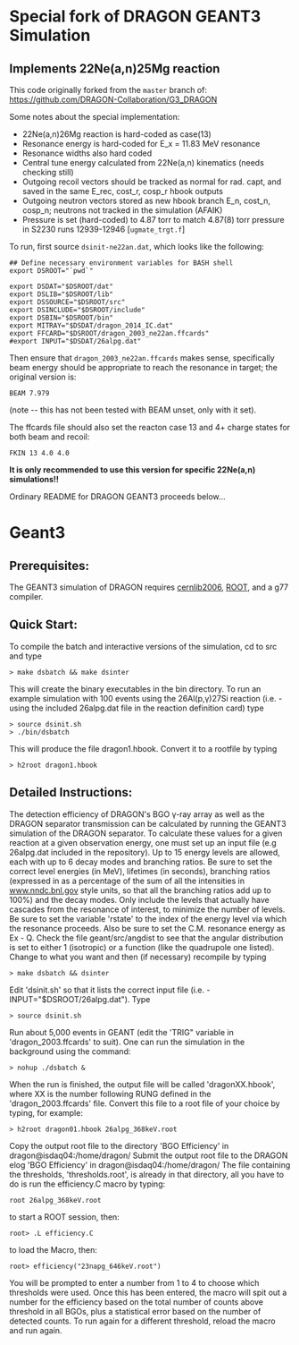 # Special fork of DRAGON GEANT3 Simulation
## Implements 22Ne(a,n)25Mg reaction

This code originally forked from the `master` branch of:
https://github.com/DRAGON-Collaboration/G3_DRAGON

Some notes about the special implementation:
 - 22Ne(a,n)26Mg reaction is hard-coded as case(13)
 - Resonance energy is hard-coded for E_x = 11.83 MeV resonance
 - Resonance widths also hard coded
 - Central tune energy calculated from 22Ne(a,n) kinematics (needs checking still)
 - Outgoing recoil vectors should be tracked as normal for rad. capt, and saved in the same E_rec, cost_r, cosp_r hbook outputs
 - Outgoing neutron vectors stored as new hbook branch E_n, cost_n, cosp_n; neutrons not tracked in the simulation (AFAIK)
 - Pressure is set (hard-coded) to 4.87 torr to match 4.87(8) torr pressure in S2230 runs 12939-12946 [`ugmate_trgt.f`]

To run, first source `dsinit-ne22an.dat`, which looks like the following:
```
## Define necessary environment variables for BASH shell
export DSROOT="`pwd`"

export DSDAT="$DSROOT/dat"
export DSLIB="$DSROOT/lib"
export DSSOURCE="$DSROOT/src"
export DSINCLUDE="$DSROOT/include"
export DSBIN="$DSROOT/bin"
export MITRAY="$DSDAT/dragon_2014_IC.dat"
export FFCARD="$DSROOT/dragon_2003_ne22an.ffcards"
#export INPUT="$DSDAT/26alpg.dat"
```
Then ensure that `dragon_2003_ne22an.ffcards` makes sense, specifically
beam energy should be appropriate to reach the resonance in target; the
original version is:
```
BEAM 7.979
```
(note -- this has not been tested with BEAM unset, only with it set).

The ffcards file should also set the reacton case 13 and 4+ charge states
for both beam and recoil:
```
FKIN 13 4.0 4.0
```
**It is only recommended to use this version for specific 22Ne(a,n) simulations!!**

Ordinary README for DRAGON GEANT3 proceeds below...


# Geant3

## Prerequisites:

The GEANT3 simulation of DRAGON requires [cernlib2006](http://cernlib.web.cern.ch/cernlib/index.html), [ROOT](https://root.cern.ch), and a g77 compiler.

## Quick Start:

To compile the batch and interactive versions of the simulation, cd to src and type
```
> make dsbatch && make dsinter
```

This will create the binary executables in the bin directory. To run an example simulation with 100 events using the 26Al(p,γ)27Si reaction
(i.e. - using the included 26alpg.dat file in the reaction definition card) type
```
> source dsinit.sh
> ./bin/dsbatch
```

This will produce the file dragon1.hbook. Convert it to a rootfile by typing
```
> h2root dragon1.hbook
```

## Detailed Instructions:

The detection efficiency of DRAGON's BGO γ-ray array as well as the DRAGON separator transmission can be calculated by running the GEANT3 
simulation of the DRAGON separator. To calculate these values for a given reaction at a given observation energy, one must set up an input 
file (e.g 26alpg.dat included in the repository). Up to 15 energy levels are allowed, each with up to 6 decay modes and branching ratios. 
Be sure to set the correct level energies (in MeV), lifetimes (in seconds), branching ratios (expressed in as a percentage of the sum of 
all the intensities in www.nndc.bnl.gov style units, so that all the branching ratios add up to 100%) and the decay modes. Only include 
the levels that actually have cascades from the resonance of interest, to minimize the number of levels. Be sure to set the variable 
'rstate' to the index of the energy level via which the resonance proceeds. Also be sure to set the C.M. resonance energy as Ex - Q. Check 
the file geant/src/angdist to see that the angular distribution is set to either 1 (isotropic) or a function (like the quadrupole one 
listed). Change to what you want and then (if necessary) recompile by typing
```
> make dsbatch && dsinter
```

Edit 'dsinit.sh' so that it lists the correct input file (i.e. - INPUT="$DSROOT/26alpg.dat"). Type 
```
> source dsinit.sh
```

Run about 5,000 events in GEANT (edit the 'TRIG" variable in 'dragon_2003.ffcards' to suit). One can run the simulation in the background 
using the command:
```
> nohup ./dsbatch &
```

When the run is finished, the output file will be called 'dragonXX.hbook', where XX is the number following RUNG defined in the
'dragon_2003.ffcards' file.  Convert this file to a root file of your choice by typing, for example:
```
> h2root dragon01.hbook 26alpg_368keV.root
```

Copy the output root file to the directory 'BGO Efficiency' in dragon@isdaq04:/home/dragon/
Submit the output root file to the DRAGON elog 'BGO Efficiency' in dragon@isdaq04:/home/dragon/
The file containing the thresholds, 'thresholds.root', is already in that directory, all you have to do is run the efficiency.C macro by 
typing:
```
root 26alpg_368keV.root
```

to start a ROOT session, then:
```
root> .L efficiency.C
```

to load the Macro, then:
```
root> efficiency("23napg_646keV.root")
```

You will be prompted to enter a number from 1 to 4 to choose which thresholds were used. Once this has been entered, the macro will spit 
out a number for the efficiency based on the total number of counts above threshold in all BGOs, plus a statistical error based on the 
number of detected counts. To run again for a different threshold, reload the macro and run again.


